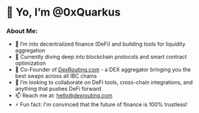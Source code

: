# 👋 Yo, I’m @0xQuarkus

### About Me:
- 👀 I’m into decentralized finance (DeFi) and building tools for liquidity aggregation
- 🌱 Currently diving deep into blockchain protocols and smart contract optimization
- 💼 Co-Founder of [DexRouting.com](https://dexrouting.com) - a DEX aggregator bringing you the best swaps across all IBC chains
- 💞️ I’m looking to collaborate on DeFi tools, cross-chain integrations, and anything that pushes DeFi forward
- 📫 Reach me at: [hello@dexrouting.com](mailto:hello@dexrouting.com)
- ⚡ Fun fact: I'm convinced that the future of finance is 100% trustless!
